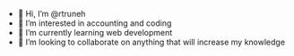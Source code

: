 - 👋 Hi, I’m @rtruneh
- 👀 I’m interested in accounting and coding
- 🌱 I’m currently learning web development
- 💞️ I’m looking to collaborate on anything that will increase my knowledge

<!---
rtruneh/rtruneh is a ✨ special ✨ repository because its `README.md` (this file) appears on your GitHub profile.
You can click the Preview link to take a look at your changes.
--->

